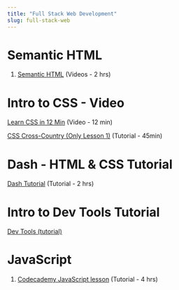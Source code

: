 ```yaml
---
title: "Full Stack Web Development"
slug: full-stack-web
---
```


# Semantic HTML

1. [Semantic HTML](https://www.youtube.com/playlist?list=PLWjCJDeWfDdc0Sp_DinOWnodw3KnWCwc1) (Videos - 2 hrs)

# Intro to CSS - Video

[Learn CSS in 12 Min](https://www.youtube.com/watch?v=0afZj1G0BIE) (Video - 12 min)

[CSS Cross-Country (Only Lesson 1)](https://www.codeschool.com/courses/css-cross-country) (Tutorial - 45min)

# Dash - HTML & CSS Tutorial

[Dash Tutorial](https://dash.generalassemb.ly/) (Tutorial - 2 hrs)

# Intro to Dev Tools Tutorial
[Dev Tools (tutorial)](https://www.codeschool.com/courses/discover-devtools)

# JavaScript

1. [Codecademy JavaScript lesson](https://www.codecademy.com/learn/javascript) (Tutorial - 4 hrs)
